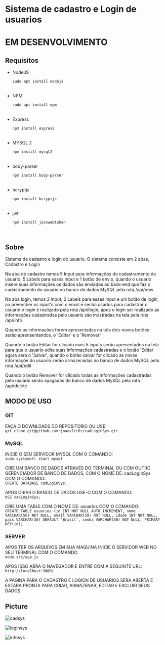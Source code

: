 # Sistema de cadastro e Login de usuarios

<h1>EM DESENVOLVIMENTO</h1>

<h2>Requisitos</h2>

<ul>
  <li>NodeJS</li>
  <p><code>sudo apt install nodejs</code></p>
  <br>
  <li>NPM</li>
  <p><code>sudo apt install npm</code></p>
  <br>
  <li>Express</li>
  <p><code>npm install express</code></p>
  <br>
  <li>MYSQL 2</li>
  <p><code>npm install mysql2</code></p>
  <br>
  <li>body-parser</li>
  <p><code>npm install body-parser</code></p>
  <br>
  <li>bcryptjs</li>
  <p><code>npm install bcryptjs</code></p>
  <br>
  <li>jwt</li>
  <p><code>npm install jsonwebtoken</code></p>
  <br>
</ul>

<h2>Sobre</h2>

<p>Sistema de cadastro e login do usuario, O sistema consiste em 2 abas, Cadastro e Login</p>

<p>Na aba de cadastro temos 5 Input para informações do cadastramento do usuario, 5 Labels para esses input e 1 botão de envio, quando o usuario insere suas informações os dados são enviados ao back-end que faz o cadastramento do usuario no banco de dados MySQL pela rota /api/new</p>

<p>Na aba login, temos 2 Input, 2 Labels para esses input e um botão de login, ao preencher os input's com o email e senha usados para cadastrar o usuario o login é realizado pela rota /api/login, apos o login ser realizado as informações cadastradas pelo usuario são mostradas na tela pela rota /api/info</p>

<p>Quando as informações forem apresentadas na tela dois novos botões serão aprensentandos, o 'Editar' e o 'Remover'</p>

<p>Quando o botão Editar for clicado mais 5 inputs serão apresentados na tela para que o usuario edite suas informações cadastradas e o botão 'Editar' agora sera o 'Salvar', quando o botão salvar for clicado as novas informaçõe do usuario serão armazenadas no banco de dados MySQL pela rota /api/edit</p>

<p>Quando o botão Remover for clicado todas as informações cadastradas pelo usuario serão apagadas do banco de dados MySQL pela rota /api/delete</p>

<h2>MODO DE USO</h2>

<h3>GIT</h3>

<p>FAÇA O DOWNLOADS DO REPOSITORIO OU USE:<br><code>git clone git@github.com:joaov1ct0r/cadLoginSys.git</code></p>

<h3>MySQL</h3>

<p>INICIE O SEU SERVIDOR MYSQL COM O COMANDO:<br><code>sudo systemctl start mysql</code></p>

<p>CRIE UM BANCO DE DADOS ATRAVES DO TERMINAL OU COM OUTRO GERENCIADOR DE BANCO DE DADOS, COM O NOME DE: cadLoginSys COM O COMANDO:<br><code>CREATE DATABASE cadLoginSys;</code></p>

<p>APOS CRIAR O BANCO DE DADOS USE-O COM O COMANDO: <br><code>USE cadLoginSys;</code>

<p>CRIE UMA TABLE COM O NOME DE: usuarios COM O COMANDO:<br><code>CREATE TABLE usuarios (id INT NOT NULL AUTO_INCREMENT, nome VARCHAR(50) NOT NULL, email VARCHAR(50) NOT NULL, idade INT NOT NULL, pais VARCHAR(30) DEFAULT 'Brasil', senha VARCHAR(50) NOT NULL, PRIMARY KEY(id);</code></p>

<h3>SERVER</h3>

<p>APOS TER OS ARQUIVOS EM SUA MAQUINA INICIE O SERVIDOR WEB NO SEU TERMINAL COM O COMANDO:<br><code>node src/app.js</code></p>

<p>APOS ISSO ABRA O NAVEGADOR E ENTRE COM A SEGUINTE URL:<br><code>http://localhost:3000/</code></p>

<p>A PAGINA PARA O CADASTRO E LOGION DE USUARIOS SERA ABERTA E ESTARA PRONTA PARA CRIAR, ARMAZENAR, EDITAR E EXCLUIR SEUS DADOS</p>

<h2>Picture</h2>

![cadsys](https://user-images.githubusercontent.com/79015823/146680225-a44bb9b0-e1b3-4695-bed9-04823e565aae.jpg)

![loginsys](https://user-images.githubusercontent.com/79015823/146680232-40def1fe-03a2-49b9-9a1f-4aa5a87ba409.jpg)

![infosys](https://user-images.githubusercontent.com/79015823/146680233-c6fe5e2c-f50b-4447-89cb-2f03401529b7.jpg)

